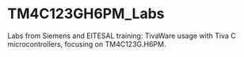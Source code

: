 # TM4C123GH6PM_Labs
Labs from Siemens and EITESAL training: TivaWare usage with Tiva C microcontrollers, focusing on TM4C123G.H6PM.
